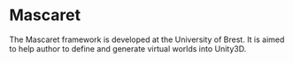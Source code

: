 Mascaret
========

The Mascaret framework is developed at the University of Brest. It is aimed to help author to define and generate virtual worlds into Unity3D.

